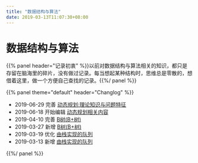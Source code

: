 ```yaml
---
title: "数据结构与算法"
date: 2019-03-13T11:07:30+08:00
---
```


# 数据结构与算法

{{% panel header="记录初衷" %}}以前对数据结构与算法相关的知识，都只是存留在脑海里的碎片，没有做过记录。每当想起某种结构时，思维总是零散的，想借着这里，做一个方便自己查找的记录。{{%/ panel %}}

{{% panel theme="default" header="Changlog" %}}

* 2019-06-29 完善 [动态规划:理论知识与问题特征](dynamic_programming/concept/)
* 2019-06-18 开始编辑 [动态规划相关内容](dynamic_programming/)
* 2019-04-10 完善 [B树(B+树)](data_structure/tree/btree)
* 2019-03-27 新增 [B树(B+树)](data_structure/tree/btree)
* 2019-03-19 优化 [由栈实现的队列](other/queue_by_stack/#优化版)
* 2019-03-13 新增 [由栈实现的队列](other/queue_by_stack/)

{{%/ panel %}}
